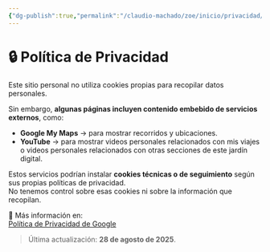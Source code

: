 ```yaml
---
{"dg-publish":true,"permalink":"/claudio-machado/zoe/inicio/privacidad/"}
---
```



# 🔒 Política de Privacidad

Este sitio personal no utiliza cookies propias para recopilar datos personales.

Sin embargo, **algunas páginas incluyen contenido embebido de servicios externos**, como:

- **Google My Maps** → para mostrar recorridos y ubicaciones.
- **YouTube** → para mostrar videos personales relacionados con mis viajes o videos personales relacionados con otras secciones de este jardín digital.

Estos servicios podrían instalar **cookies técnicas o de seguimiento** según sus propias políticas de privacidad.  
No tenemos control sobre esas cookies ni sobre la información que recopilan.

📌 Más información en:  
[Política de Privacidad de Google](https://policies.google.com/privacy)

> Última actualización: **28 de agosto de 2025**.